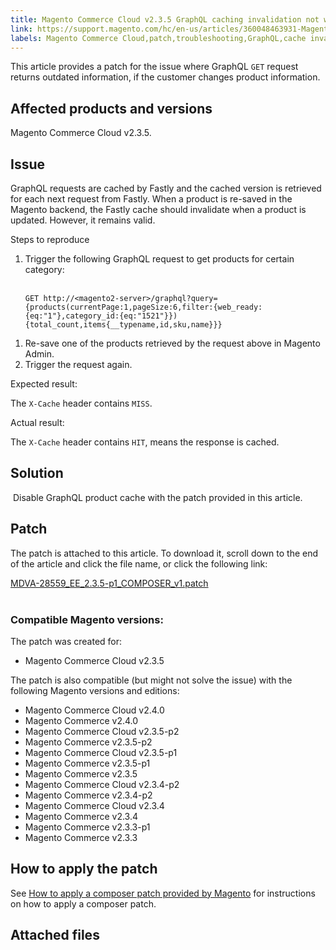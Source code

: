 ```yaml
---
title: Magento Commerce Cloud v2.3.5 GraphQL caching invalidation not working
link: https://support.magento.com/hc/en-us/articles/360048463931-Magento-Commerce-Cloud-v2-3-5-GraphQL-caching-invalidation-not-working
labels: Magento Commerce Cloud,patch,troubleshooting,GraphQL,cache invalidation
---
```


<p>This article provides a patch for the issue where GraphQL <code>GET</code> request returns outdated information, if the customer changes product information.</p>
<h2>Affected products and versions</h2>
<p>Magento Commerce Cloud v2.3.5. </p>
<h2>Issue</h2>
<p>GraphQL requests are cached by Fastly and the cached version is retrieved for each next request from Fastly. When a product is re-saved in the Magento backend, the Fastly cache should invalidate when a product is updated. However, it remains valid.</p>
<p>Steps to reproduce</p>
<ol>
<li>Trigger the following GraphQL request to get products for certain category:<br/> <br/>
<pre class="line-numbers language-clike"><code class="language-clike">GET http://&lt;magento2-server&gt;/graphql?query={products(currentPage:1,pageSize:6,filter:{web_ready:{eq:"1"},category_id:{eq:"1521"}}){total_count,items{__typename,id,sku,name}}}</code></pre>
</li>
</ol>
<ol>
<li>Re-save one of the products retrieved by the request above in Magento Admin.</li>
<li>Trigger the request again.</li>
</ol>
<p>Expected result:</p>
<p>The <code>X-Cache</code> header contains <code>MISS</code>.</p>
<p>Actual result:</p>
<p>The <code>X-Cache</code> header contains <code>HIT</code>, means the response is cached.</p>
<h2>Solution</h2>
<p> Disable GraphQL product cache with the patch provided in this article. </p>
<h2>Patch</h2>
<p>The patch is attached to this article. To download it, scroll down to the end of the article and click the file name, or click the following link:</p>
<p><a href="https://support.magento.com/hc/en-us/article_attachments/360065269852/MDVA-28559_EE_2.3.5-p1_v1.composer.patch">MDVA-28559_EE_2.3.5-p1_COMPOSER_v1.patch<br/><br/></a></p>
<h3>Compatible Magento versions:</h3>
<p>The patch was created for:</p>
<ul>
<li>Magento Commerce Cloud v2.3.5</li>
</ul>
<p>The patch is also compatible (but might not solve the issue) with the following Magento versions and editions:</p>
<ul>
<li>Magento Commerce Cloud v2.4.0</li>
<li>Magento Commerce v2.4.0</li>
<li>Magento Commerce Cloud v2.3.5-p2</li>
<li>Magento Commerce v2.3.5-p2</li>
<li>Magento Commerce Cloud v2.3.5-p1</li>
<li>Magento Commerce v2.3.5-p1</li>
<li>Magento Commerce v2.3.5</li>
<li>Magento Commerce Cloud v2.3.4-p2</li>
<li>Magento Commerce v2.3.4-p2</li>
<li>Magento Commerce Cloud v2.3.4</li>
<li>Magento Commerce v2.3.4</li>
<li>Magento Commerce v2.3.3-p1</li>
<li>Magento Commerce v2.3.3</li>
</ul>
<h2>How to apply the patch</h2>
<p>See <a href="https://support.magento.com/hc/en-us/articles/360028367731">How to apply a composer patch provided by Magento</a> for instructions on how to apply a composer patch.</p>
<h2>Attached files</h2>